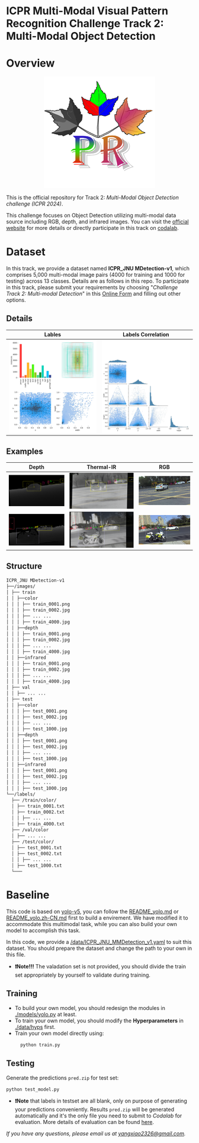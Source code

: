# ICPR Multi-Modal Visual Pattern Recognition Challenge Track 2: Multi-Modal Object Detection

# Overview

<div align=center>
  <img src="pics/pic_0.png" width="300" height="300">
</div>

This is the official repository for Track 2: _Multi-Modal Object Detection challenge (ICPR 2024)_.

This challenge focuses on Object Detection utilizing multi-modal data source including RGB, depth, and infrared images. You can visit the [official website](https://prci-lab.github.io/mmpr-workshop-icpr20242) for more details or directly participate in this track on [codalab]().

# Dataset

In this track, we provide a dataset named **ICPR_JNU MDetection-v1**, which comprises 5,000 multi-modal image pairs (4000 for training and 1000 for testing) across 13 classes. Details are as follows in this repo. To participate in this track, please submit your requirements by choosing "_Challenge Track 2: Multi-modal Detection_" in this [Online Form](https://docs.google.com/forms/d/e/1FAIpQLSeJGZTYW-JS0-IJKnWgYGnE0EgdXnoL7Yi0xc-F9Z6XU1X4Zg/viewform) and filling out other options.




## Details

  | Lables | Labels Correlation |
  |:-----------:|:-----------:|
  |<img src="pics/labels.jpg" width="250" height="250">| <img src="pics/labels_correlogram.jpg" width="250" height="250"> |

## Examples

| Depth | Thermal-IR | RGB |
|:-----------:|:------------:|:---------:|
| ![Depth Output](pics/depth1.png) | ![IR Output](pics/tir1.png) | ![RGB Output](pics/rgb1.png) |
| ![Depth Output](pics/depth2.png) | ![IR Output](pics/tir2.png) | ![RGB Output](pics/rgb2.png) |

## Structure
```
ICPR_JNU MDetection-v1
├──/images/
│ ├── train
│ │ ├──color
│ │ │ ├── train_0001.png
│ │ │ ├── train_0002.jpg
│ │ │ ├── ... ...
│ │ │ ├── train_4000.jpg
│ │ ├──depth
│ │ │ ├── train_0001.png
│ │ │ ├── train_0002.jpg
│ │ │ ├── ... ...
│ │ │ ├── train_4000.jpg
│ │ ├──infrared
│ │ │ ├── train_0001.png
│ │ │ ├── train_0002.jpg
│ │ │ ├── ... ...
│ │ │ ├── train_4000.jpg
│ ├── val
│ │ ├── ... ...
│ ├── test
│ │ ├──color
│ │ │ ├── test_0001.png
│ │ │ ├── test_0002.jpg
│ │ │ ├── ... ...
│ │ │ ├── test_1000.jpg
│ │ ├──depth
│ │ │ ├── test_0001.png
│ │ │ ├── test_0002.jpg
│ │ │ ├── ... ...
│ │ │ ├── test_1000.jpg
│ │ ├──infrared
│ │ │ ├── test_0001.png
│ │ │ ├── test_0002.jpg
│ │ │ ├── ... ...
│ │ │ ├── test_1000.jpg
└──/labels/
  ├── /train/color/
  │ ├── train_0001.txt
  │ ├── train_0002.txt
  │ │ ├── ... ...
  │ ├── train_4000.txt
  ├── /val/color
  │ ├── ... ...
  ├── /test/color/
  │ ├── test_0001.txt
  │ ├── test_0002.txt
  │ │ ├── ... ...
  │ ├── test_1000.txt
  └───
```

# Baseline

This code is based on [yolo-v5](https://github.com/ultralytics/yolov5/releases), you can follow the [README_yolo.md](/README_yolo.md) or [README_yolo.zh-CN.md](/README_yolo.zh-CN.md) first to build a envirement.  We have modified it to accommodate this multimodal task, while you can also build your own model to accomplish this task.

In this code, we provide a [/data/ICPR_JNU_MMDetection_v1.yaml](/data/ICPR_JNU_MMDetection_v1.yaml) to suit this dataset. You should prepare the dataset and change the path to your own in this file.

- **❗Note!!!** The valadation set is not provided, you should divide the train set appropriately by yourself to validate during training.

## Training 
- To build your own model, you should redesign the modules in [./models/yolo.py](/models/yolo.py) at least.
- To train your own model, you should modify the **Hyperparameters** in [./data/hyps](data/hyps) first.
- Train your own model directly using:
  ```bash
    python train.py
  ```
## Testing

Generate the predictions `pred.zip` for test set:

  ```bash
  python test_model.py
  ```

- **❗Note** that labels in testset are all blank, only on purpose of generating your predictions conveniently. Results `pred.zip` will be generated automatically and it's the only file you need to submit to _Codalab_ for evaluation. More details of evaluation can be found [here]().


*If you have any questions, please email us at yangxiao2326@gmail.com.*
